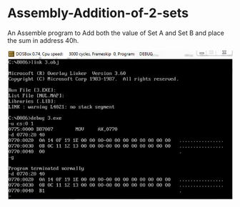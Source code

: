 # Assembly-Addition-of-2-sets
An Assemble program to Add both the value of Set A and Set B and place the sum in address 40h.



![alt text](screenshot.jpg)
